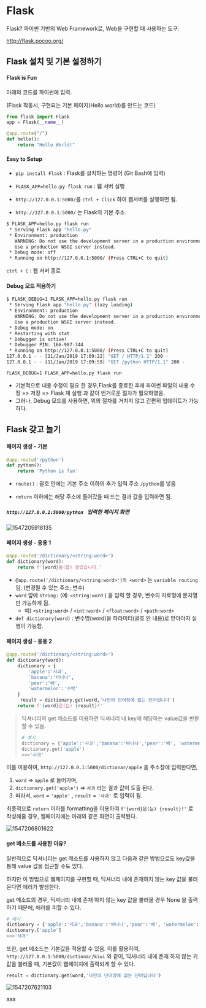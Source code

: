 # Flask

Flask? 파이썬 기반의 Web Framework로, Web을 구현할 때 사용하는 도구.

http://flask.pocoo.org/



## Flask 설치 및 기본 설정하기

#### Flask is Fun

아래의 코드를 파이썬에 입력.

(Flask 작동시, 구현되는 기본 페이지(Hello world)를 만드는 코드)

```python
from flask import Flask
app = Flask(__name__)

@app.route("/")
def hello():
    return "Hello World!"
```



#### Easy to Setup

- `pip install Flask` : Flask를 설치하는 명령어 (Git Bash에 입력)
- `FLASK_APP=hello.py flask run` : 웹 서버 실행
- `http://127.0.0.1:5000/`를 `ctrl + Click` 하여 웹서버를 실행하면 됨.

- `http://127.0.0.1:5000/` 는 Flask의 기본 주소.


```bash
$ FLASK_APP=hello.py flask run
 * Serving Flask app "hello.py"
 * Environment: production
   WARNING: Do not use the development server in a production environment.
   Use a production WSGI server instead.
 * Debug mode: off
 * Running on http://127.0.0.1:5000/ (Press CTRL+C to quit)
```

`ctrl + C`  : 웹 서버 종료



#### Debug 모드 적용하기

```bash
$ FLASK_DEBUG=1 FLASK_APP=hello.py flask run
 * Serving Flask app "hello.py" (lazy loading)
 * Environment: production
   WARNING: Do not use the development server in a production environment.
   Use a production WSGI server instead.
 * Debug mode: on
 * Restarting with stat
 * Debugger is active!
 * Debugger PIN: 166-987-344
 * Running on http://127.0.0.1:5000/ (Press CTRL+C to quit)
127.0.0.1 - - [11/Jan/2019 17:09:22] "GET / HTTP/1.1" 200 -
127.0.0.1 - - [11/Jan/2019 17:09:59] "GET /python HTTP/1.1" 200 -
```

`FLASK_DEBUG=1 FLASK_APP=hello.py flask run`  

- 기본적으로 내용 수정이 필요 한 경우,Flask를 종료한 후에 파이썬 파일의 내용 수정 => 저장 => Flask 재 실행 과 같이 번거로운 절차가 필요하였음.
- 그러나,  Debug 모드를 사용하면,  위의 절차를 거치지 않고 간편히 업데이트가 가능하다.



## Flask 갖고 놀기

#### 페이지 생성 - 기본

```python
@app.route('/python')  
def python():
    return 'Python is fun' 
```

- `route()` : 괄호 안에는 기본 주소 이하의 추가 입력 주소 `/python`를 넣음

- `return`  이하에는 해당 주소에 들어갔을 때 뜨는 결과 값을 입력하면 됨.


#####  `http://127.0.0.1:5000/python ` 입력한 페이지 화면

![1547205918135](C:\Users\harry\AppData\Roaming\Typora\typora-user-images\1547205918135.png)



#### 페이지 생성 - 응용 1

```python
@app.route('/dictionary/<string:word>') 
def dictionary(word):
    return f'{word}을(를) 받았습니다.'
```

- `@app.route('/dictionary/<string:word>')의 <word>` 는 `variable routing` 임. (변경될 수 있는 주소; 변수)
- `word` 앞에 `string:`  (예: `<string:word` ) 을 입력 할 경우, 변수의 자료형에 문자열만 가능하게 됨.
  - 예) `<string:word>`  / `<int:word>`  / `<float:word>` / `<path:word>`
- `def dictionary(word)` : 변수명(word)을 파라미터(괄호 안 내용)로 받아야지 실행이 가능함.



#### 페이지 생성 - 응용 2

```python
@app.route('/dictionary/<string:word>') 
def dictionary(word):
    dictionary = {
        'apple':'사과',
        'banana':'바나나',
        'pear':'배',
        'watermelon':'수박'
    }
     result = dictionary.get(word,'나만의 단어장에 없는 단어입니다')
    return f'{word}은(는) {result}!'   
```

> 딕셔너리의 get 메소드를 이용하면 딕셔너리 내 key에 해당하는 value값을 반환 할 수 있음.
>
> ```python
> # 예시
> dictionary = {'apple':'사과','banana':'바나나','pear':'배', 'watermelon':'수박'}
> dictionary.get('apple')
> >>>'사과'
> ```



이를 이용하여, `http://127.0.0.1:5000/dictionar/apple` 을 주소창에 입력한다면,  

1. `word` => `apple` 로 들어가며,
2. `dictionary.get('apple')`  => `사과`  라는 결과 값이 도출 된다.
3.  따라서, `word`  = `'apple'` , `result` = `'사과'` 로  입력이 됨.

최종적으로 `return` 이하를 formatting을 이용하여 `f'{word}은(는) {result}!'`  로 작성해줄 경우,  웹페이지에는 아래와 같은 화면이 출력된다.

![1547206801622](C:\Users\harry\AppData\Roaming\Typora\typora-user-images\1547206801622.png)

#### get 메소드를 사용한 이유?

일반적으로 딕셔너리는 get 메소드를 사용하지 않고  다음과 같은 방법으로도 key값을 통해 value 값을 접근할 수도 있다. 

하지만 이 방법으로 웹페이지를 구현할 때, 딕셔너리 내에 존재하지 않는 key 값을 불러온다면 에러가 발생한다.

get 메소드의 경우, 딕셔너리 내에 존재 하지 않는 key 값을 불러올 경우 None 을 출력하기 때문에, 에러를 피할 수 있다.

```python
# 예시
dictionary = {'apple':'사과','banana':'바나나','pear':'배', 'watermelon':'수박'}
dictionary.['apple']
>>>'사과'
```

또한, get 메소드는 기본값을 적용할 수 있음. 이를 활용하여, `http://127.0.0.1:5000/dictionar/kiwi`  와 같이, 딕셔너리 내에 존재 하지 않는 키 값을 불러올 때,  기본값이 웹페이지에 출력되게 할 수 있다.

```python
result = dictionary.get(word,'나만의 단어장에 없는 단어입니다')
```

![1547207621103](C:\Users\harry\AppData\Roaming\Typora\typora-user-images\1547207621103.png)

aaa

